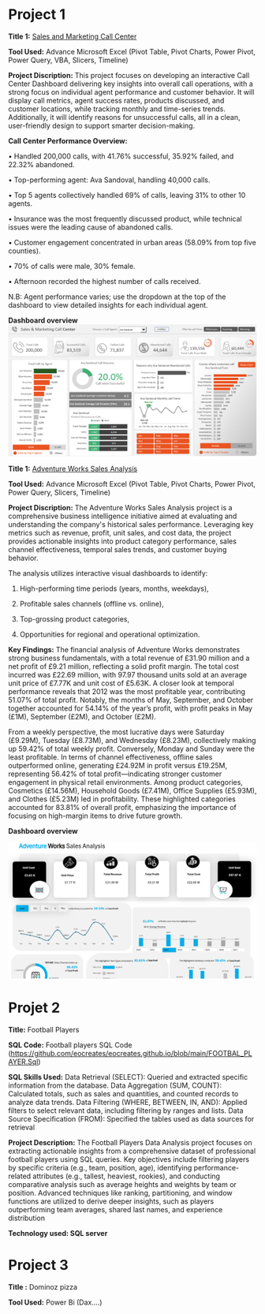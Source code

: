 # Project 1
**Title 1:** [Sales and Marketing Call Center](https://github.com/eocreates/eocreates.github.io/blob/main/Callcentersales.xlsb)

**Tool Used:** Advance Microsoft Excel (Pivot Table, Pivot Charts, Power Pivot, Power Query, VBA, Slicers, Timeline)

**Project Discription:**  This project focuses on developing an interactive Call Center Dashboard delivering key insights into overall call operations, with a strong focus on individual agent performance and customer behavior. It will display call metrics, agent success rates, products discussed, and customer locations, while tracking monthly and time-series trends. Additionally, it will identify reasons for unsuccessful calls, all in a clean, user-friendly design to support smarter decision-making.

**Call Center Performance Overview:**

• Handled 200,000 calls, with 41.76% successful, 35.92% failed, and 22.32% abandoned.

• Top-performing agent: Ava Sandoval, handling 40,000 calls.

• Top 5 agents collectively handled 69% of calls, leaving 31% to other 10 agents.

• Insurance was the most frequently discussed product, while technical issues were the leading cause of abandoned calls.

• Customer engagement concentrated in urban areas (58.09% from top five counties).

• 70% of calls were male, 30% female.

• Afternoon recorded the highest number of calls received.

N.B: Agent performance varies; use the dropdown at the top of the dashboard to view detailed insights for each individual agent.


**Dashboard overview**
![Sales](Sales.png)







**Title 1:** [Adventure Works Sales Analysis](https://github.com/eocreates/eocreates.github.io/blob/main/Adventure%20Works.xlsx)

**Tool Used:** Advance Microsoft Excel (Pivot Table, Pivot Charts, Power Pivot, Power Query, Slicers, Timeline)

**Project Discription:**  The Adventure Works Sales Analysis project is a comprehensive business intelligence initiative aimed at evaluating and understanding the company's historical sales performance. Leveraging key metrics such as revenue, profit, unit sales, and cost data, the project provides actionable insights into product category performance, sales channel effectiveness, temporal sales trends, and customer buying behavior.

The analysis utilizes interactive visual dashboards to identify:

1. High-performing time periods (years, months, weekdays),

2. Profitable sales channels (offline vs. online),

3. Top-grossing product categories,

4. Opportunities for regional and operational optimization.

**Key Findings:** The financial analysis of Adventure Works demonstrates strong business fundamentals, with a total revenue of £31.90 million and a net profit of £9.21 million, reflecting a solid profit margin. The total cost incurred was £22.69 million, with 97.97 thousand units sold at an average unit price of £7.77K and unit cost of £5.63K. A closer look at temporal performance reveals that 2012 was the most profitable year, contributing 51.07% of total profit. Notably, the months of May, September, and October together accounted for 54.14% of the year’s profit, with profit peaks in May (£1M), September (£2M), and October (£2M).

From a weekly perspective, the most lucrative days were Saturday (£9.29M), Tuesday (£8.73M), and Wednesday (£8.23M), collectively making up 59.42% of total weekly profit. Conversely, Monday and Sunday were the least profitable. In terms of channel effectiveness, offline sales outperformed online, generating £24.92M in profit versus £19.25M, representing 56.42% of total profit—indicating stronger customer engagement in physical retail environments. Among product categories, Cosmetics (£14.56M), Household Goods (£7.41M), Office Supplies (£5.93M), and Clothes (£5.23M) led in profitability. These highlighted categories accounted for 83.81% of overall profit, emphasizing the importance of focusing on high-margin items to drive future growth.


**Dashboard overview**

![Adv](Adv.png)


# Projet 2

**Title:** Football Players

**SQL Code:** Football players SQL Code (https://github.com/eocreates/eocreates.github.io/blob/main/FOOTBAL_PLAYER.Sql)

**SQL Skills Used:** Data Retrieval (SELECT): Queried and extracted specific information from the database.
Data Aggregation (SUM, COUNT): Calculated totals, such as sales and quantities, and counted records to analyze data trends.
Data Filtering (WHERE, BETWEEN, IN, AND): Applied filters to select relevant data, including filtering by ranges and lists.
Data Source Specification (FROM): Specified the tables used as data sources for retrieval

**Project Description:** The Football Players Data Analysis project focuses on extracting actionable insights from a comprehensive dataset of professional football players using SQL queries. Key objectives include filtering players by specific criteria (e.g., team, position, age), identifying performance-related attributes (e.g., tallest, heaviest, rookies), and conducting comparative analysis such as average heights and weights by team or position. Advanced techniques like ranking, partitioning, and window functions are utilized to derive deeper insights, such as players outperforming team averages, shared last names, and experience distribution

**Technology used: SQL server**


# Project 3

**Title :** Dominoz pizza

**Tool Used:** Power Bi (Dax....)


